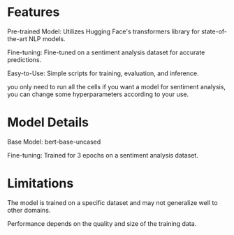 # Features
Pre-trained Model: Utilizes Hugging Face's transformers library for state-of-the-art NLP models.

Fine-tuning: Fine-tuned on a sentiment analysis dataset for accurate predictions.

Easy-to-Use: Simple scripts for training, evaluation, and inference.

you only need to run all the cells if you want a model for sentiment analysis, you can change some hyperparameters according to your use.

# Model Details
Base Model: bert-base-uncased

Fine-tuning: Trained for 3 epochs on a sentiment analysis dataset.

# Limitations
The model is trained on a specific dataset and may not generalize well to other domains.

Performance depends on the quality and size of the training data.
